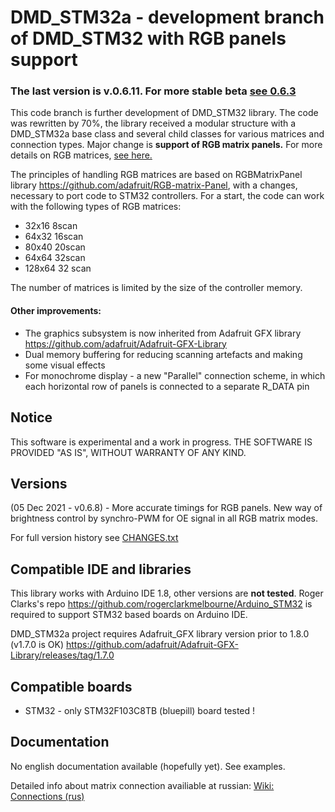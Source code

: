 # DMD_STM32a - development branch of DMD_STM32 with RGB panels support
### The last version is v.0.6.11. For more stable beta [see 0.6.3](https://github.com/board707/DMD_STM32/releases/tag/v0.6.3)
This code branch is further development of DMD_STM32 library. The code was rewritten by 70%, the library received a modular structure with a DMD_STM32a base class and several child classes for various matrices and connection types. Major change is **support of RGB matrix panels.** For more details on RGB matrices, [ see here.](https://cdn-learn.adafruit.com/downloads/pdf/32x16-32x32-rgb-led-matrix.pdf)

The principles of handling RGB matrices are based on RGBMatrixPanel library https://github.com/adafruit/RGB-matrix-Panel, with a changes, necessary to port code to STM32 controllers. For a start, the code can work with the following types of RGB matrices:

- 32x16 8scan
- 64x32 16scan
- 80x40 20scan
- 64x64 32scan
- 128x64 32 scan

The number of matrices is limited by the size of the controller memory.

#### Other improvements:
 - The graphics subsystem is now inherited from Adafruit GFX library https://github.com/adafruit/Adafruit-GFX-Library
 - Dual memory buffering for reducing scanning artefacts and making some visual effects
 - For monochrome display - a new "Parallel" connection scheme, in which each horizontal row of panels is connected to a separate R_DATA pin
 

Notice
------
This software is experimental and a work in progress. THE SOFTWARE IS PROVIDED "AS IS", WITHOUT WARRANTY OF ANY KIND.

Versions
---------
(05 Dec 2021 - v0.6.8) - More accurate timings for RGB panels. New way of brightness control by synchro-PWM for OE signal in all RGB matrix modes.

For full version history see [CHANGES.txt](CHANGES.txt)

Compatible IDE and libraries
----------
This library works with Arduino IDE 1.8, other versions are **not tested**. Roger Clarks's repo https://github.com/rogerclarkmelbourne/Arduino_STM32 is required to support STM32 based boards on Arduino IDE.

DMD_STM32a project requires Adafruit_GFX library version prior to 1.8.0 (v1.7.0 is OK) https://github.com/adafruit/Adafruit-GFX-Library/releases/tag/1.7.0

Compatible boards
-----------------

* STM32 - only STM32F103C8TB (bluepill) board tested !

Documentation
-----------
No english documentation available (hopefully yet). See examples.

Detailed info about matrix connection availiable at russian: [Wiki: Connections (rus)](https://github.com/board707/DMD_STM32/wiki/Connecting-for-Monochrome-(rus))
